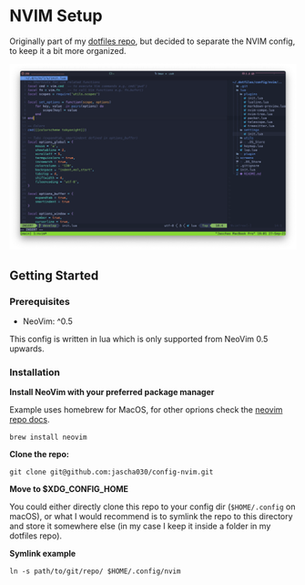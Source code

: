 # NVIM Setup

Originally part of my [dotfiles repo](https://github.com/jascha030/dotfiles), but decided to separate the NVIM config, to keep it a bit more organized.

![Screenshot with iTerm2 and TMUX](https://github.com/jascha030/config-nvim/blob/main/screens/screen.png)

## Getting Started

### Prerequisites

* NeoVim: ^0.5

This config is written in lua which is only supported from NeoVim 0.5 upwards.

### Installation

**Install NeoVim with your preferred package manager**

Example uses homebrew for MacOS, for other oprions check the [neovim repo docs](https://github.com/neovim/neovim).

```shell
brew install neovim
```


**Clone the repo:**

```shell
git clone git@github.com:jascha030/config-nvim.git
```

**Move to $XDG_CONFIG_HOME**
 
 You could either directly clone this repo to your config dir (`$HOME/.config` on macOS), or what I would recommend is to symlink the repo to this directory and store it somewhere else (in my case I keep it inside a folder in my dotfiles repo).

**Symlink example**

```shell
ln -s path/to/git/repo/ $HOME/.config/nvim
```


